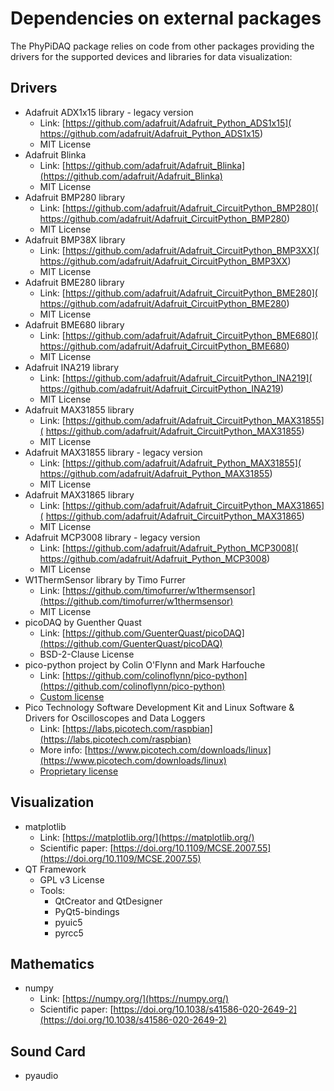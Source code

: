 # Dependencies on external packages

The PhyPiDAQ package relies on code from other packages providing the drivers for the supported devices and libraries
for data visualization:

## Drivers

- Adafruit ADX1x15 library - legacy version
  - Link: [https://github.com/adafruit/Adafruit_Python_ADS1x15](
  https://github.com/adafruit/Adafruit_Python_ADS1x15)
  - MIT License
- Adafruit Blinka
  - Link: [https://github.com/adafruit/Adafruit_Blinka](https://github.com/adafruit/Adafruit_Blinka)
  - MIT License
- Adafruit BMP280 library
  - Link: [https://github.com/adafruit/Adafruit_CircuitPython_BMP280](
  https://github.com/adafruit/Adafruit_CircuitPython_BMP280)
  - MIT License
- Adafruit BMP38X library
  - Link: [https://github.com/adafruit/Adafruit_CircuitPython_BMP3XX](
  https://github.com/adafruit/Adafruit_CircuitPython_BMP3XX)
  - MIT License
- Adafruit BME280 library
  - Link: [https://github.com/adafruit/Adafruit_CircuitPython_BME280](
  https://github.com/adafruit/Adafruit_CircuitPython_BME280)
  - MIT License
- Adafruit BME680 library
  - Link: [https://github.com/adafruit/Adafruit_CircuitPython_BME680](
  https://github.com/adafruit/Adafruit_CircuitPython_BME680)
  - MIT License
- Adafruit INA219 library
  - Link: [https://github.com/adafruit/Adafruit_CircuitPython_INA219](
  https://github.com/adafruit/Adafruit_CircuitPython_INA219)
  - MIT License
- Adafruit MAX31855 library
  - Link: [https://github.com/adafruit/Adafruit_CircuitPython_MAX31855](
  https://github.com/adafruit/Adafruit_CircuitPython_MAX31855)
  - MIT License
- Adafruit MAX31855 library - legacy version
  - Link: [https://github.com/adafruit/Adafruit_Python_MAX31855](
  https://github.com/adafruit/Adafruit_Python_MAX31855)
  - MIT License
- Adafruit MAX31865 library
  - Link: [https://github.com/adafruit/Adafruit_CircuitPython_MAX31865](
  https://github.com/adafruit/Adafruit_CircuitPython_MAX31865)
  - MIT License
- Adafruit MCP3008 library - legacy version
  - Link: [https://github.com/adafruit/Adafruit_Python_MCP3008](
  https://github.com/adafruit/Adafruit_Python_MCP3008)
  - MIT License
- W1ThermSensor library by Timo Furrer
  - Link: [https://github.com/timofurrer/w1thermsensor](https://github.com/timofurrer/w1thermsensor)
  - MIT License
- picoDAQ by Guenther Quast
  - Link: [https://github.com/GuenterQuast/picoDAQ](https://github.com/GuenterQuast/picoDAQ)
  - BSD-2-Clause License
- pico-python project by Colin O'Flynn and Mark Harfouche
  - Link: [https://github.com/colinoflynn/pico-python](https://github.com/colinoflynn/pico-python)
  - [Custom license](https://github.com/colinoflynn/pico-python/blob/master/LICENSE.md)
- Pico Technology Software Development Kit and Linux Software & Drivers for Oscilloscopes and Data Loggers
  - Link: [https://labs.picotech.com/raspbian](https://labs.picotech.com/raspbian)
  - More info: [https://www.picotech.com/downloads/linux](https://www.picotech.com/downloads/linux)
  - [Proprietary license](https://www.picotech.com/about/legal-information)

## Visualization

- matplotlib
  - Link: [https://matplotlib.org/](https://matplotlib.org/)
  - Scientific paper: [https://doi.org/10.1109/MCSE.2007.55](https://doi.org/10.1109/MCSE.2007.55)
- QT Framework
  - GPL v3 License
  - Tools:
    - QtCreator and QtDesigner
    - PyQt5-bindings
    - pyuic5
    - pyrcc5

## Mathematics

- numpy
  - Link: [https://numpy.org/](https://numpy.org/)
  - Scientific paper: [https://doi.org/10.1038/s41586-020-2649-2](https://doi.org/10.1038/s41586-020-2649-2)

## Sound Card

- pyaudio
